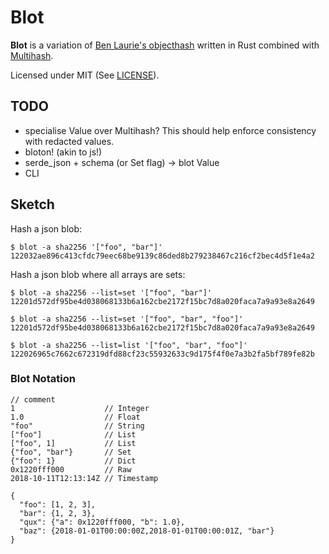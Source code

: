 # Blot

**Blot** is a variation of [Ben Laurie's
objecthash](https://github.com/benlaurie/objecthash) written in Rust combined
with [Multihash](https://github.com/multiformats/multihash).

Licensed under MIT (See [LICENSE](./LICENSE)).

## TODO

* specialise Value over Multihash? This should help enforce consistency with
  redacted values.
* bloton! (akin to js!)
* serde_json + schema (or Set flag) -> blot Value
* CLI


## Sketch

Hash a json blob:

```
$ blot -a sha2256 '["foo", "bar"]'
122032ae896c413cfdc79eec68be9139c86ded8b279238467c216cf2bec4d5f1e4a2
```

Hash a json blob where all arrays are sets:

```
$ blot -a sha2256 --list=set '["foo", "bar"]'
12201d572df95be4d038068133b6a162cbe2172f15bc7d8a020faca7a9a93e8a2649
```

```
$ blot -a sha2256 --list=set '["foo", "bar", "foo"]'
12201d572df95be4d038068133b6a162cbe2172f15bc7d8a020faca7a9a93e8a2649
```

```
$ blot -a sha2256 --list=list '["foo", "bar", "foo"]'
122026965c7662c672319dfd88cf23c55932633c9d175f4f0e7a3b2fa5bf789fe82b
```


### Blot Notation

```
// comment
1                    // Integer
1.0                  // Float
"foo"                // String
["foo"]              // List
["foo", 1]           // List
{"foo", "bar"}       // Set
{"foo": 1}           // Dict
0x1220fff000         // Raw
2018-10-11T12:13:14Z // Timestamp

{
  "foo": [1, 2, 3],
  "bar": {1, 2, 3},
  "qux": {"a": 0x1220fff000, "b": 1.0},
  "baz": {2018-01-01T00:00:00Z,2018-01-01T00:00:01Z, "bar"}
}
```
